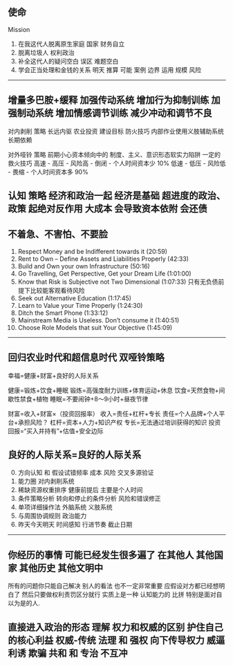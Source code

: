 使命
----
Mission
1. 在我这代人脱离原生家庭 国家 财务自立
2. 脱离垃圾人 权利政治
3. 补全这代人的疑问空白 误区 难题空白
4. 学会正当处理和金钱的关系
明天 推算 可能 案例 边界 运用 规模 风险 
----
增量多巴胺+缓释  加强传动系统
增加行为抑制训练 加强制动系统
增加情感调节训练 减少冲动和调节不良
-----
对内剥削 策略
长远内驱 农业投资
建设目标 防火技巧
内部作业使用义肢辅助系统 长期依赖

对外哑铃 策略
前期小心资本倾向中的 制度、主义、意识形态软实力陷阱 
一定的救火技巧
高速 - 高压 - 风险高 - 倒闭 - 个人时间资本少 10%
低速 - 低压 - 风险低 - 畏缩 - 个人时间资本多 90%

认知 策略
经济和政治一起 经济是基础
超进度的政治、政策 起绝对反作用
大成本 会导致资本依附 会还债
----
不着急、不害怕、不要脸
----
1. Respect Money and be Indifferent towards it (20:59)
2. Rent to Own – Define Assets and Liabilities Properly (42:33)
3. Build and Own your own Infrastructure (50:16)
4. Go Travelling, Get Perspective, Get your Dream Life (1:01:00)
5. Know that Risk is Subjective not Two Dimensional (1:07:33) 只有无负债前提下比较能客观看待风险
6. Seek out Alternative Education (1:17:45)
7. Learn to Value your Time Properly (1:24:30)
8. Ditch the Smart Phone (1:33:12)
9. Mainstream Media is Useless. Don’t consume it (1:40:51)
10. Choose Role Models that suit Your Objective (1:45:09)
----
回归农业时代和超信息时代 双哑铃策略
----
幸福=健康+财富+良好的人际关系

健康=锻炼+饮食+睡眠
锻炼=高强度耐力训练+体育运动+休息
饮食=天然食物+间歇性禁食+植物
睡眠=不要闹钟+8～9小时+昼夜节律

财富=收入+财富×（投资回报率）
收入=责任+杠杆+专长
责任=个人品牌+个人平台+承担风险？
杠杆=资本+人力+知识产权
专长=无法通过培训获得的知识
投资回报=“买入并持有”+估值+安全边际

良好的人际关系=良好的人际关系
----
0. 方向认知 和 假设试错频率 成本 风险
   交叉多源验证
1. 能力圈 对内剥削系统
2. 稀缺资源权重排序 健康前提后 主要是个人时间
3. 条件策略分析 转向和停止的条件分析 风险和错误修正
4. 单项详细操作法 外脑系统 义肢系统
5. 与周围协调规则 政治能力
6. 昨天今天明天 时间感知 行进节奏 截止日期
----
你经历的事情 可能已经发生很多遍了
在其他人 其他国家 其他历史 其他文明中
----
所有的问题你只能自己解决
别人的看法 也不一定非常重要
应假设对方都已经想明白了 然后只要做权利责罚区分就行
实质上是一种 认知能力的 比拼 特别是面对自以为是的人.

直接进入政治的形态 理解 权力和权威的区别 
护住自己的核心利益
权威-传统 法理 和 强权
向下传导权力 威逼 利诱 欺骗
共和 和 专治 不互冲
----
